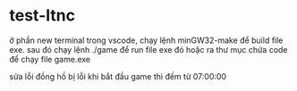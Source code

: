 # test-ltnc
ở phần new terminal trong vscode, chạy lệnh minGW32-make để build file exe.
sau đó chạy lệnh ./game để run file exe đó
hoặc ra thư mục chứa code để chạy file game.exe

sửa lỗi đồng hồ bị lỗi khi bắt đầu game thì đếm từ 07:00:00

